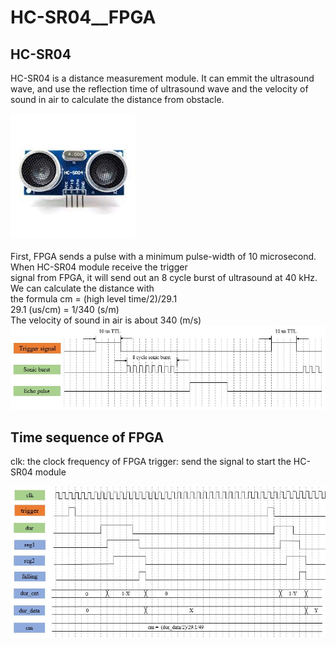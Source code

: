 # HC-SR04__FPGA

## HC-SR04
HC-SR04 is a distance measurement module. It can emmit the ultrasound wave, and use the <by>
reflection time of ultrasound wave and the velocity of sound in air to calculate <by>
the distance from obstacle.
  
<img src="https://github.com/tim8557/HC-SR04__FPGA/blob/main/images/HC-SR04_photo.jpg" width="200" ><br>
<br>
First, FPGA sends a pulse with a minimum pulse-width of 10 microsecond. When HC-SR04 module receive the trigger<br>
signal from FPGA, it will send out an 8 cycle burst of ultrasound at 40 kHz. We can calculate the distance with <br>
the formula cm = (high level time/2)/29.1 <br>
29.1 (us/cm) = 1/340 (s/m) <br>
The velocity of sound in air is about 340 (m/s) <br>
![image](https://github.com/tim8557/HC-SR04__FPGA/blob/main/images/ultrasound_TTL.JPG)<br>
  
## Time sequence of FPGA
clk: the clock frequency of FPGA
trigger: send the signal to start the  HC-SR04 module


![image](https://github.com/tim8557/HC-SR04__FPGA/blob/main/images/time_sequence_hc_sr04.JPG)<br>
